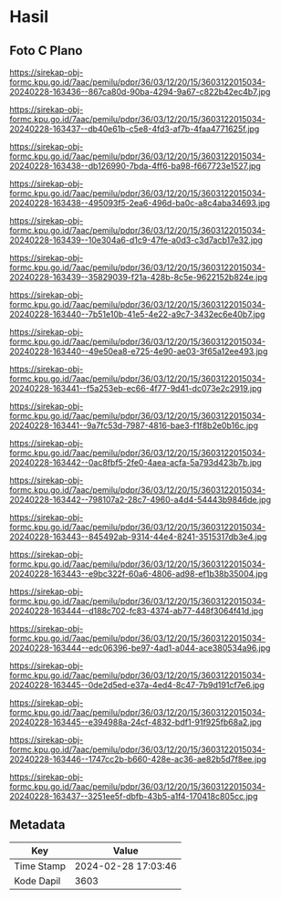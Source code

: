 # Hasil

## Foto C Plano

https://sirekap-obj-formc.kpu.go.id/7aac/pemilu/pdpr/36/03/12/20/15/3603122015034-20240228-163436--867ca80d-90ba-4294-9a67-c822b42ec4b7.jpg

https://sirekap-obj-formc.kpu.go.id/7aac/pemilu/pdpr/36/03/12/20/15/3603122015034-20240228-163437--db40e61b-c5e8-4fd3-af7b-4faa4771625f.jpg

https://sirekap-obj-formc.kpu.go.id/7aac/pemilu/pdpr/36/03/12/20/15/3603122015034-20240228-163438--db126990-7bda-4ff6-ba98-f667723e1527.jpg

https://sirekap-obj-formc.kpu.go.id/7aac/pemilu/pdpr/36/03/12/20/15/3603122015034-20240228-163438--495093f5-2ea6-496d-ba0c-a8c4aba34693.jpg

https://sirekap-obj-formc.kpu.go.id/7aac/pemilu/pdpr/36/03/12/20/15/3603122015034-20240228-163439--10e304a6-d1c9-47fe-a0d3-c3d7acb17e32.jpg

https://sirekap-obj-formc.kpu.go.id/7aac/pemilu/pdpr/36/03/12/20/15/3603122015034-20240228-163439--35829039-f21a-428b-8c5e-9622152b824e.jpg

https://sirekap-obj-formc.kpu.go.id/7aac/pemilu/pdpr/36/03/12/20/15/3603122015034-20240228-163440--7b51e10b-41e5-4e22-a9c7-3432ec6e40b7.jpg

https://sirekap-obj-formc.kpu.go.id/7aac/pemilu/pdpr/36/03/12/20/15/3603122015034-20240228-163440--49e50ea8-e725-4e90-ae03-3f65a12ee493.jpg

https://sirekap-obj-formc.kpu.go.id/7aac/pemilu/pdpr/36/03/12/20/15/3603122015034-20240228-163441--f5a253eb-ec66-4f77-9d41-dc073e2c2919.jpg

https://sirekap-obj-formc.kpu.go.id/7aac/pemilu/pdpr/36/03/12/20/15/3603122015034-20240228-163441--9a7fc53d-7987-4816-bae3-f1f8b2e0b16c.jpg

https://sirekap-obj-formc.kpu.go.id/7aac/pemilu/pdpr/36/03/12/20/15/3603122015034-20240228-163442--0ac8fbf5-2fe0-4aea-acfa-5a793d423b7b.jpg

https://sirekap-obj-formc.kpu.go.id/7aac/pemilu/pdpr/36/03/12/20/15/3603122015034-20240228-163442--798107a2-28c7-4960-a4d4-54443b9846de.jpg

https://sirekap-obj-formc.kpu.go.id/7aac/pemilu/pdpr/36/03/12/20/15/3603122015034-20240228-163443--845492ab-9314-44e4-8241-3515317db3e4.jpg

https://sirekap-obj-formc.kpu.go.id/7aac/pemilu/pdpr/36/03/12/20/15/3603122015034-20240228-163443--e9bc322f-60a6-4806-ad98-ef1b38b35004.jpg

https://sirekap-obj-formc.kpu.go.id/7aac/pemilu/pdpr/36/03/12/20/15/3603122015034-20240228-163444--d188c702-fc83-4374-ab77-448f3064f41d.jpg

https://sirekap-obj-formc.kpu.go.id/7aac/pemilu/pdpr/36/03/12/20/15/3603122015034-20240228-163444--edc06396-be97-4ad1-a044-ace380534a96.jpg

https://sirekap-obj-formc.kpu.go.id/7aac/pemilu/pdpr/36/03/12/20/15/3603122015034-20240228-163445--0de2d5ed-e37a-4ed4-8c47-7b9d191cf7e6.jpg

https://sirekap-obj-formc.kpu.go.id/7aac/pemilu/pdpr/36/03/12/20/15/3603122015034-20240228-163445--e394988a-24cf-4832-bdf1-91f925fb68a2.jpg

https://sirekap-obj-formc.kpu.go.id/7aac/pemilu/pdpr/36/03/12/20/15/3603122015034-20240228-163446--1747cc2b-b660-428e-ac36-ae82b5d7f8ee.jpg

https://sirekap-obj-formc.kpu.go.id/7aac/pemilu/pdpr/36/03/12/20/15/3603122015034-20240228-163437--3251ee5f-dbfb-43b5-a1f4-170418c805cc.jpg


## Metadata

| Key        | Value               |
| ---------- | ------------------- |
| Time Stamp | 2024-02-28 17:03:46 |
| Kode Dapil | 3603                |



